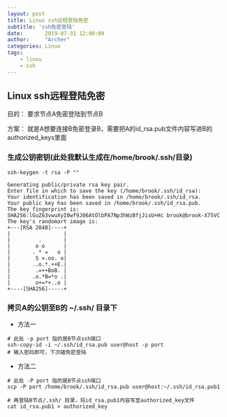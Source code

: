 ```yaml
---
layout: post
title: Linux ssh远程登陆免密
subtitle: 'ssh免密登陆'
date:       2019-07-31 12:00:00
author:     "Archer"
categories: Linux
tags:
    - linxu
    - ssh
---
```


## Linux ssh远程登陆免密

目的：
要求节点A免密登陆到节点B

方案：
就是A想要连接B免密登录B，需要把A的id_rsa.pub文件内容写进B的authorized_keys里面

### 生成公钥密钥(此处我默认生成在/home/brook/.ssh/目录)

```text
ssh-keygen -t rsa -P ""
```

```text
Generating public/private rsa key pair.
Enter file in which to save the key (/home/brook/.ssh/id_rsa):
Your identification has been saved in /home/brook/.ssh/id_rsa.
Your public key has been saved in /home/brook/.ssh/id_rsa.pub.
The key fingerprint is:
SHA256:lGuZ63vwuXyI0wf9J06AtOlbPA7Np3hWzBfjJisU+Hc brook@brook-X75VC
The key's randomart image is:
+---[RSA 2048]----+
|                 |
|         .       |
|        o o      |
|       . * =   o |
|        S =.oo. o|
|       ..o.*.++E.|
|        .=++BoB. |
|       .o.*B=*o .|
|        o+=*+..o |
+----[SHA256]-----+
```

### 拷贝A的公钥至B的 ~/.ssh/ 目录下

- 方法一

```shell
# 此处 -p port 指的是B节点ssh端口
ssh-copy-id -i ~/.ssh/id_rsa.pub user@host -p port
# 输入密码即可，下次磕免密登陆
```

- 方法二

```shell
# 此处 -P port 指的是B节点ssh端口
scp -P port /home/brook/.ssh/id_rsa.pub user@host:~/.ssh/id_rsa.pub1

# 再登陆B节点/.ssh/ 目录，将id_rsa.pub1内容写至authorized_key文件
cat id_rsa.pub1 > authorized_key
```
